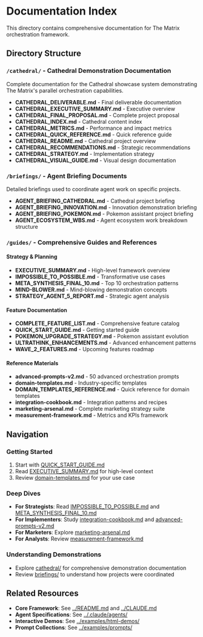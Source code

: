 # Documentation Index

This directory contains comprehensive documentation for The Matrix orchestration framework.

## Directory Structure

### `/cathedral/` - Cathedral Demonstration Documentation
Complete documentation for the Cathedral showcase system demonstrating The Matrix's parallel orchestration capabilities.

- **CATHEDRAL_DELIVERABLE.md** - Final deliverable documentation
- **CATHEDRAL_EXECUTIVE_SUMMARY.md** - Executive overview
- **CATHEDRAL_FINAL_PROPOSAL.md** - Complete project proposal
- **CATHEDRAL_INDEX.md** - Cathedral content index
- **CATHEDRAL_METRICS.md** - Performance and impact metrics
- **CATHEDRAL_QUICK_REFERENCE.md** - Quick reference guide
- **CATHEDRAL_README.md** - Cathedral project overview
- **CATHEDRAL_RECOMMENDATIONS.md** - Strategic recommendations
- **CATHEDRAL_STRATEGY.md** - Implementation strategy
- **CATHEDRAL_VISUAL_GUIDE.md** - Visual design documentation

### `/briefings/` - Agent Briefing Documents
Detailed briefings used to coordinate agent work on specific projects.

- **AGENT_BRIEFING_CATHEDRAL.md** - Cathedral project briefing
- **AGENT_BRIEFING_INNOVATION.md** - Innovation demonstration briefing
- **AGENT_BRIEFING_POKEMON.md** - Pokemon assistant project briefing
- **AGENT_ECOSYSTEM_WBS.md** - Agent ecosystem work breakdown structure

### `/guides/` - Comprehensive Guides and References

#### Strategy & Planning
- **EXECUTIVE_SUMMARY.md** - High-level framework overview
- **IMPOSSIBLE_TO_POSSIBLE.md** - Transformative use cases
- **META_SYNTHESIS_FINAL_10.md** - Top 10 orchestration patterns
- **MIND-BLOWER.md** - Mind-blowing demonstration concepts
- **STRATEGY_AGENT_5_REPORT.md** - Strategic agent analysis

#### Feature Documentation
- **COMPLETE_FEATURE_LIST.md** - Comprehensive feature catalog
- **QUICK_START_GUIDE.md** - Getting started guide
- **POKEMON_UPGRADE_STRATEGY.md** - Pokemon assistant evolution
- **ULTRATHINK_ENHANCEMENTS.md** - Advanced enhancement patterns
- **WAVE_2_FEATURES.md** - Upcoming features roadmap

#### Reference Materials
- **advanced-prompts-v2.md** - 50 advanced orchestration prompts
- **domain-templates.md** - Industry-specific templates
- **DOMAIN_TEMPLATES_REFERENCE.md** - Quick reference for domain templates
- **integration-cookbook.md** - Integration patterns and recipes
- **marketing-arsenal.md** - Complete marketing strategy suite
- **measurement-framework.md** - Metrics and KPIs framework

## Navigation

### Getting Started
1. Start with [QUICK_START_GUIDE.md](guides/QUICK_START_GUIDE.md)
2. Read [EXECUTIVE_SUMMARY.md](guides/EXECUTIVE_SUMMARY.md) for high-level context
3. Review [domain-templates.md](guides/domain-templates.md) for your use case

### Deep Dives
- **For Strategists**: Read [IMPOSSIBLE_TO_POSSIBLE.md](guides/IMPOSSIBLE_TO_POSSIBLE.md) and [META_SYNTHESIS_FINAL_10.md](guides/META_SYNTHESIS_FINAL_10.md)
- **For Implementers**: Study [integration-cookbook.md](guides/integration-cookbook.md) and [advanced-prompts-v2.md](guides/advanced-prompts-v2.md)
- **For Marketers**: Explore [marketing-arsenal.md](guides/marketing-arsenal.md)
- **For Analysts**: Review [measurement-framework.md](guides/measurement-framework.md)

### Understanding Demonstrations
- Explore [cathedral/](cathedral/) for comprehensive demonstration documentation
- Review [briefings/](briefings/) to understand how projects were coordinated

## Related Resources

- **Core Framework**: See [../README.md](../README.md) and [../CLAUDE.md](../CLAUDE.md)
- **Agent Specifications**: See [../.claude/agents/](../.claude/agents/)
- **Interactive Demos**: See [../examples/html-demos/](../examples/html-demos/)
- **Prompt Collections**: See [../examples/prompts/](../examples/prompts/)
